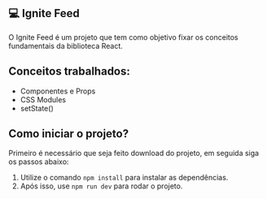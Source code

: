## 💻 Ignite Feed
O Ignite Feed é um projeto que tem como objetivo fixar os conceitos fundamentais da biblioteca React.

## Conceitos trabalhados:

- Componentes e Props
- CSS Modules
- setState()

## Como iniciar o projeto?
Primeiro é necessário que seja feito download do projeto, em seguida siga os passos abaixo:
1. Utilize o comando ```npm install``` para instalar as dependências.
2. Após isso, use ```npm run dev``` para rodar o projeto.


